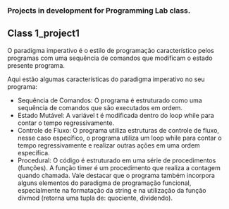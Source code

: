 ### Projects in development for Programming Lab class.

## Class 1_project1
O paradigma imperativo é o estilo de programação característico pelos programas com uma sequência de comandos que 
modificam o estado presente programa. 

Aqui estão algumas características do paradigma imperativo no seu programa:
* Sequência de Comandos: O programa é estruturado como uma sequência de comandos que são executados em ordem. 
* Estado Mutável: A variável t é modificada dentro do loop while para contar o tempo regressivamente.
* Controle de Fluxo: O programa utiliza estruturas de controle de fluxo, nesse caso específico, o programa utiliza 
um loop while para contar o tempo regressivamente e realizar outras ações em uma ordem específica.
* Procedural: O código é estruturado em uma série de procedimentos (funções). A função timer é um procedimento que realiza a contagem
 quando chamada.
Vale destacar que o programa também incorpora alguns elementos do paradigma de programação funcional, especialmente na 
formatação da string e na utilização da função divmod (retorna uma tupla de: quociente, dividendo). 
